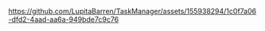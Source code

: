 

https://github.com/LupitaBarren/TaskManager/assets/155938294/1c0f7a06-dfd2-4aad-aa6a-949bde7c9c76

